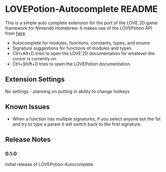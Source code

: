 # LOVEPotion-Autocomplete README

This is a simple auto complete extension for the port of the LOVE 2D game framework for Nintendo Homebrew. It makes use of the LOVEPotion API from [here](https://lovebrew.org/#/api/love)

* Autocomplete for modules, functions, constants, types, and enums
* Signature suggestions for functions of modules and types
* Ctrl+Alt+D tries to open the LOVE 2D documentation for whatever the cursor is currently on
* Ctrl+Shift+D tries to open the LOVEPotion documentation

## Extension Settings

No settings - planning on putting in ability to change hotkeys

## Known Issues

* When a function has multiple signatures, if you select anyone but the 1st and try to type a param it will switch back to the first signature.

## Release Notes

### 0.1.0

Initial release of LOVEPotion-Autocomplete
